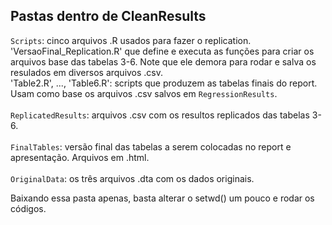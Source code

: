 ## Pastas dentro de CleanResults
`Scripts`: cinco arquivos .R usados para fazer o replication. </br>
'VersaoFinal_Replication.R' que define e executa as funções para criar os arquivos base das tabelas 3-6. Note que ele demora para rodar e salva os resulados em diversos arquivos .csv.</br>
'Table2.R', ..., 'Table6.R': scripts que produzem as tabelas finais do report. Usam como base os arquivos .csv salvos em `RegressionResults`.</br>
</br>
`ReplicatedResults`: arquivos .csv com os resultos replicados das tabelas 3-6.</br>
</br>
`FinalTables`: versão final das tabelas a serem colocadas no report e apresentação. Arquivos em .html.</br>
</br>
`OriginalData`: os três arquivos .dta com os dados originais.


Baixando essa pasta apenas, basta alterar o setwd() um pouco e rodar os códigos.
